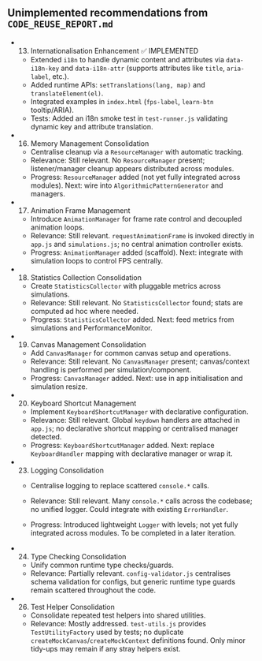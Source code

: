 ## Unimplemented recommendations from `CODE_REUSE_REPORT.md`

- 13. Internationalisation Enhancement ✅ IMPLEMENTED

  - Extended `i18n` to handle dynamic content and attributes via `data-i18n-key` and `data-i18n-attr` (supports attributes like `title`, `aria-label`, etc.).
  - Added runtime APIs: `setTranslations(lang, map)` and `translateElement(el)`.
  - Integrated examples in `index.html` (`fps-label`, `learn-btn` tooltip/ARIA).
  - Tests: Added an i18n smoke test in `test-runner.js` validating dynamic key and attribute translation.

- 16. Memory Management Consolidation

  - Centralise cleanup via a `ResourceManager` with automatic tracking.
  - Relevance: Still relevant. No `ResourceManager` present; listener/manager cleanup appears distributed across modules.
  - Progress: `ResourceManager` added (not yet fully integrated across modules). Next: wire into `AlgorithmicPatternGenerator` and managers.

- 17. Animation Frame Management

  - Introduce `AnimationManager` for frame rate control and decoupled animation loops.
  - Relevance: Still relevant. `requestAnimationFrame` is invoked directly in `app.js` and `simulations.js`; no central animation controller exists.
  - Progress: `AnimationManager` added (scaffold). Next: integrate with simulation loops to control FPS centrally.

- 18. Statistics Collection Consolidation

  - Create `StatisticsCollector` with pluggable metrics across simulations.
  - Relevance: Still relevant. No `StatisticsCollector` found; stats are computed ad hoc where needed.
  - Progress: `StatisticsCollector` added. Next: feed metrics from simulations and PerformanceMonitor.

- 19. Canvas Management Consolidation

  - Add `CanvasManager` for common canvas setup and operations.
  - Relevance: Still relevant. No `CanvasManager` present; canvas/context handling is performed per simulation/component.
  - Progress: `CanvasManager` added. Next: use in app initialisation and simulation resize.

- 20. Keyboard Shortcut Management

  - Implement `KeyboardShortcutManager` with declarative configuration.
  - Relevance: Still relevant. Global `keydown` handlers are attached in `app.js`; no declarative shortcut mapping or centralised manager detected.
  - Progress: `KeyboardShortcutManager` added. Next: replace `KeyboardHandler` mapping with declarative manager or wrap it.

- 23. Logging Consolidation

  - Centralise logging to replace scattered `console.*` calls.
  - Relevance: Still relevant. Many `console.*` calls across the codebase; no unified logger. Could integrate with existing `ErrorHandler`.

  - Progress: Introduced lightweight `Logger` with levels; not yet fully integrated across modules. To be completed in a later iteration.

- 24. Type Checking Consolidation

  - Unify common runtime type checks/guards.
  - Relevance: Partially relevant. `config-validator.js` centralises schema validation for configs, but generic runtime type guards remain scattered throughout the code.

- 26. Test Helper Consolidation
  - Consolidate repeated test helpers into shared utilities.
  - Relevance: Mostly addressed. `test-utils.js` provides `TestUtilityFactory` used by tests; no duplicate `createMockCanvas`/`createMockContext` definitions found. Only minor tidy-ups may remain if any stray helpers exist.
